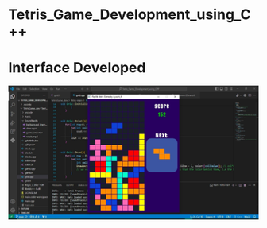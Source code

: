 # Tetris_Game_Development_using_C++

# Interface Developed
![Screenshot](https://github.com/AyuK03/Tetris_Game_Development_using_CPP/blob/main/Images/myGame_pic.jpeg)
